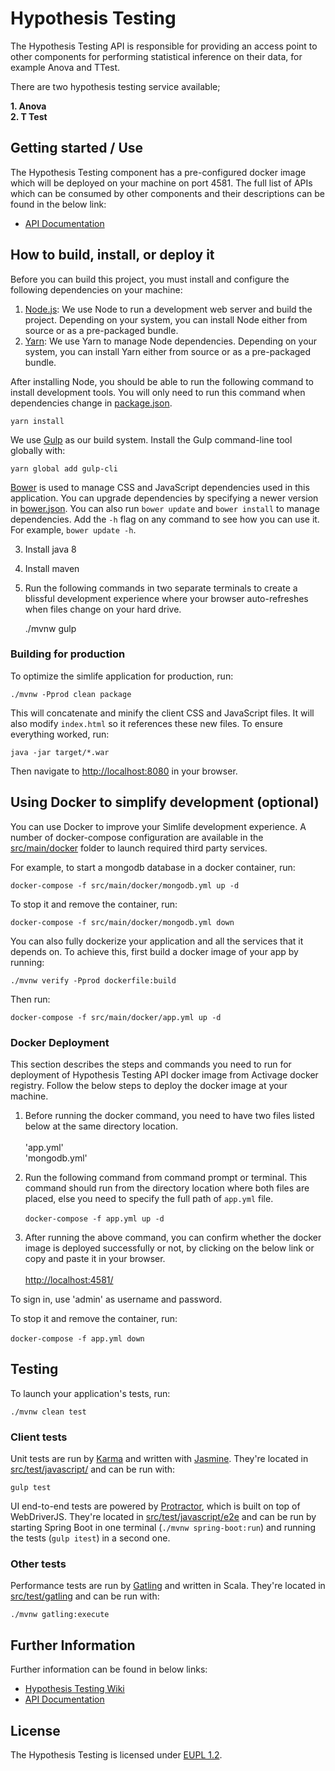 # Hypothesis Testing

The Hypothesis Testing API is responsible for providing an access point to other components for performing statistical inference on their data, for example Anova and TTest.

There are two hypothesis testing service available;

**1. Anova** <br />
**2. T Test**

## Getting started / Use

The Hypothesis Testing component has a pre-configured docker image which will be deployed on your machine on port 4581.
The full list of APIs which can be consumed by other components and their descriptions can be found in the below link:
* [API Documentation](https://git.activageproject.eu/Data_Analytics/Hypothesis_Testing/wiki/API+Documentation)


## How to build, install, or deploy it

Before you can build this project, you must install and configure the following dependencies on your machine:

1. [Node.js](https://nodejs.org/en/): We use Node to run a development web server and build the project.
   Depending on your system, you can install Node either from source or as a pre-packaged bundle.
2. [Yarn](https://yarnpkg.com/): We use Yarn to manage Node dependencies.
   Depending on your system, you can install Yarn either from source or as a pre-packaged bundle.

After installing Node, you should be able to run the following command to install development tools.
You will only need to run this command when dependencies change in [package.json](package.json).

    yarn install

We use [Gulp](https://gulpjs.com/) as our build system. Install the Gulp command-line tool globally with:

    yarn global add gulp-cli

[Bower](https://bower.io/) is used to manage CSS and JavaScript dependencies used in this application. You can upgrade dependencies by
specifying a newer version in [bower.json](bower.json). You can also run `bower update` and `bower install` to manage dependencies.
Add the `-h` flag on any command to see how you can use it. For example, `bower update -h`.

3. Install java 8
4. Install maven
5. Run the following commands in two separate terminals to create a blissful development experience where your browser
auto-refreshes when files change on your hard drive.

    ./mvnw
    gulp

### Building for production

To optimize the simlife application for production, run:

    ./mvnw -Pprod clean package

This will concatenate and minify the client CSS and JavaScript files. It will also modify `index.html` so it references these new files.
To ensure everything worked, run:

    java -jar target/*.war

Then navigate to [http://localhost:8080](http://localhost:8080) in your browser.

## Using Docker to simplify development (optional)

You can use Docker to improve your Simlife development experience. A number of docker-compose configuration are available in the [src/main/docker](src/main/docker) folder to launch required third party services.

For example, to start a mongodb database in a docker container, run:

    docker-compose -f src/main/docker/mongodb.yml up -d

To stop it and remove the container, run:

    docker-compose -f src/main/docker/mongodb.yml down

You can also fully dockerize your application and all the services that it depends on.
To achieve this, first build a docker image of your app by running:

    ./mvnw verify -Pprod dockerfile:build

Then run:

    docker-compose -f src/main/docker/app.yml up -d

### Docker Deployment

This section describes the steps and commands you need to run for deployment of Hypothesis Testing API docker image from Activage docker registry. Follow the below steps to deploy the docker image at your machine.

1. Before running the docker command, you need to have two files listed below at the same directory location. <br /> <br />
'app.yml' <br /> 'mongodb.yml'

2. Run the following command from command prompt or terminal. This command should run from the directory location where both files are placed, else you need to specify the full path of `app.yml` file. <br /> <br />
`docker-compose -f app.yml up -d`

3. After running the above command, you can confirm whether the docker image is deployed successfully or not, by clicking on the below link or copy and paste it in your browser. <br /> <br />
[http://localhost:4581/](http://localhost:4581/#/docs)

To sign in, use 'admin' as username and password.

To stop it and remove the container, run: <br /> <br />
`docker-compose -f app.yml down`


## Testing

To launch your application's tests, run:

    ./mvnw clean test

### Client tests

Unit tests are run by [Karma](https://karma-runner.github.io/latest/index.html) and written with [Jasmine](https://jasmine.github.io/). They're located in [src/test/javascript/](src/test/javascript/) and can be run with:

    gulp test

UI end-to-end tests are powered by [Protractor](https://www.protractortest.org/#/), which is built on top of WebDriverJS. They're located in [src/test/javascript/e2e](src/test/javascript/e2e)
and can be run by starting Spring Boot in one terminal (`./mvnw spring-boot:run`) and running the tests (`gulp itest`) in a second one.

### Other tests

Performance tests are run by [Gatling](https://gatling.io/) and written in Scala. They're located in [src/test/gatling](src/test/gatling) and can be run with:

    ./mvnw gatling:execute

## Further Information

Further information can be found in below links:

* [Hypothesis Testing Wiki](https://git.activageproject.eu/Data_Analytics/Hypothesis_Testing/wiki)
* [API Documentation](https://git.activageproject.eu/Data_Analytics/Hypothesis_Testing/wiki/API+Documentation)

## License
    
The Hypothesis Testing is licensed under [EUPL 1.2](https://eupl.eu/).
